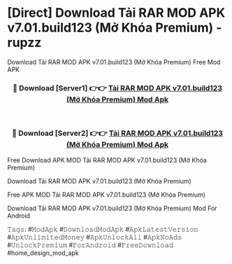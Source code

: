 # [Direct] Download Tải RAR MOD APK v7.01.build123 (Mở Khóa Premium) - rupzz
Download Tải RAR MOD APK v7.01.build123 (Mở Khóa Premium) Free Mod APK

<div align="center">
<h3>🔴 Download [Server1] 👉👉 <a href="https://apk-comot.site?title=Tải_RAR_MOD_APK_v7.01.build123_(Mở_Khóa_Premium)">Tải RAR MOD APK v7.01.build123 (Mở Khóa Premium) Mod Apk</a></h3><br>

<h3>🔴 Download [Server2] 👉👉 <a href="https://apk-comot.site?title=Tải_RAR_MOD_APK_v7.01.build123_(Mở_Khóa_Premium)">Tải RAR MOD APK v7.01.build123 (Mở Khóa Premium) Mod Apk</a></h3>
</div>


Free Download APK MOD Tải RAR MOD APK v7.01.build123 (Mở Khóa Premium)

Download Tải RAR MOD APK v7.01.build123 (Mở Khóa Premium) 

Free APK MOD Tải RAR MOD APK v7.01.build123 (Mở Khóa Premium) 

Download Tải RAR MOD APK v7.01.build123 (Mở Khóa Premium) Mod For Android

𝚃𝚊𝚐𝚜: #𝙼𝚘𝚍𝙰𝚙𝚔 #𝙳𝚘𝚠𝚗𝚕𝚘𝚊𝚍𝙼𝚘𝚍𝙰𝚙𝚔 #𝙰𝚙𝚔𝙻𝚊𝚝𝚎𝚜𝚝𝚅𝚎𝚛𝚜𝚒𝚘𝚗 #𝙰𝚙𝚔𝚄𝚗𝚕𝚒𝚖𝚒𝚝𝚎𝚍𝙼𝚘𝚗𝚎𝚢 #𝙰𝚙𝚔𝚄𝚗𝚕𝚘𝚌𝚔𝙰𝚕𝚕 #𝙰𝚙𝚔𝙽𝚘𝙰𝚍𝚜 #𝚄𝚗𝚕𝚘𝚌𝚔𝙿𝚛𝚎𝚖𝚒𝚞𝚖 #𝙵𝚘𝚛𝙰𝚗𝚍𝚛𝚘𝚒𝚍 #𝙵𝚛𝚎𝚎𝙳𝚘𝚠𝚗𝚕𝚘𝚊𝚍 #home_design_mod_apk